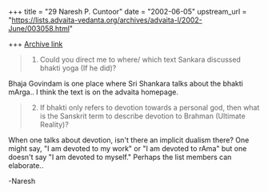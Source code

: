 +++
title = "29 Naresh P. Cuntoor"
date = "2002-06-05"
upstream_url = "https://lists.advaita-vedanta.org/archives/advaita-l/2002-June/003058.html"

+++
[Archive link](https://lists.advaita-vedanta.org/archives/advaita-l/2002-June/003058.html)

> 1)  Could you direct me to where/ which text Sankara discussed bhakti yoga
> (If he did)?

Bhaja Govindam is one place where Sri Shankara talks about the bhakti
mArga.. I think the text is on the advaita homepage.

>
> 2)  If bhakti only refers to devotion towards a personal god, then what is
> the Sanskrit term to describe devotion to Brahman (Ultimate Reality)?

When one talks about devotion, isn't there an implicit dualism
there? One might say, "I am devoted to my work" or "I am devoted to
rAma" but one doesn't say "I am devoted to myself."
Perhaps the list members can elaborate..

-Naresh

